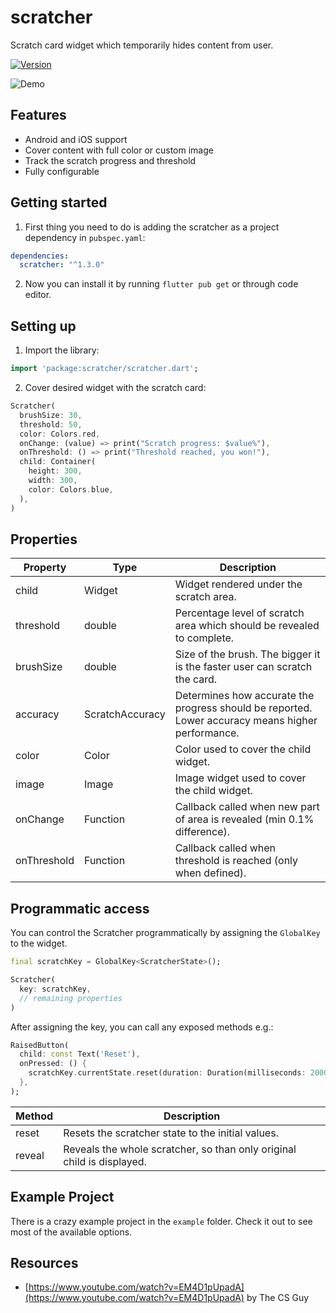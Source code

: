 # scratcher

Scratch card widget which temporarily hides content from user.

[![Version](https://img.shields.io/badge/pub-v1.3.0-blue.svg)](https://pub.dartlang.org/packages/scratcher)

![Demo](https://media.giphy.com/media/fXztsRTXoKsVuChtTl/giphy.gif)

## Features

- Android and iOS support
- Cover content with full color or custom image
- Track the scratch progress and threshold
- Fully configurable

## Getting started

1. First thing you need to do is adding the scratcher as a project dependency in `pubspec.yaml`:

```yaml
dependencies:
  scratcher: "^1.3.0"
```

2. Now you can install it by running `flutter pub get` or through code editor.

## Setting up

1. Import the library:

```dart
import 'package:scratcher/scratcher.dart';
```

2. Cover desired widget with the scratch card:

```dart
Scratcher(
  brushSize: 30,
  threshold: 50,
  color: Colors.red,
  onChange: (value) => print("Scratch progress: $value%"),
  onThreshold: () => print("Threshold reached, you won!"),
  child: Container(
    height: 300,
    width: 300,
    color: Colors.blue,
  ),
)
```

## Properties

| Property    | Type            | Description                                                                                       |
| ----------- | --------------- | ------------------------------------------------------------------------------------------------- |
| child       | Widget          | Widget rendered under the scratch area.                                                           |
| threshold   | double          | Percentage level of scratch area which should be revealed to complete.                            |
| brushSize   | double          | Size of the brush. The bigger it is the faster user can scratch the card.                         |
| accuracy    | ScratchAccuracy | Determines how accurate the progress should be reported. Lower accuracy means higher performance. |
| color       | Color           | Color used to cover the child widget.                                                             |
| image       | Image           | Image widget used to cover the child widget.                                                      |
| onChange    | Function        | Callback called when new part of area is revealed (min 0.1% difference).                          |
| onThreshold | Function        | Callback called when threshold is reached (only when defined).                                    |

## Programmatic access

You can control the Scratcher programmatically by assigning the `GlobalKey` to the widget.

```dart
final scratchKey = GlobalKey<ScratcherState>();

Scratcher(
  key: scratchKey,
  // remaining properties
)
```

After assigning the key, you can call any exposed methods e.g.:

```dart
RaisedButton(
  child: const Text('Reset'),
  onPressed: () {
    scratchKey.currentState.reset(duration: Duration(milliseconds: 2000));
  },
);
```

| Method | Description                                                            |
| ------ | ---------------------------------------------------------------------- |
| reset  | Resets the scratcher state to the initial values.                      |
| reveal | Reveals the whole scratcher, so than only original child is displayed. |

## Example Project

There is a crazy example project in the `example` folder. Check it out to see most of the available options.

## Resources

- [https://www.youtube.com/watch?v=EM4D1pUpadA](https://www.youtube.com/watch?v=EM4D1pUpadA) by The CS Guy
